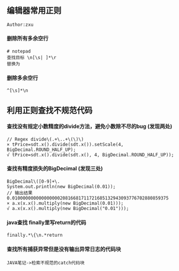 ## 编辑器常用正则
`Author:zxu`
#### 删除所有多余空行
```regexp
# notepad
查找目标 \n[\s| ]*\r
替换为
```
#### 删除多余空行
```regexp
^[\s]*\n
```

## 利用正则查找不规范代码
####  查找没有规定小数精度的divide方法，避免小数除不尽的bug	(发现两处)	 
```regexp
// Regex divide\(.+\..+\(\)\)  
× tPrice=sdt.x().divide(sdt.x()).setScale(4, BigDecimal.ROUND_HALF_UP);
√ tPrice=sdt.x().divide(sdt.x(), 4, BigDecimal.ROUND_HALF_UP));
```
#### 查找有精度损失的BigDecimal	 (发现三处)
```regexp
BigDecimal\([0-9]+\.
System.out.println(new BigDecimal(0.01));
// 输出结果 0.01000000000000000020816681711721685132943093776702880859375
× a.x(x.x().multiply(new BigDecimal(0.01)));
√ a.x(x.x().multiply(new BigDecimal("0.01")));
```

#### java查找 finally里写return的代码
```regexp
finally.*\{\n.*return
```

#### 查找所有捕获异常但是没有输出异常日志的代码块
```
JAVA笔记->检索不规范的catch代码块
```



